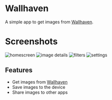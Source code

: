 # Wallhaven

A simple app to get images from [Wallhaven](https://wallhaven.cc/).

# Screenshots
![homescreen](https://raw.githubusercontent.com/deepanshu188/wallhaven/refs/heads/main/assets/images/screens/wallhaven_homescreen.jpg)
![image details](https://raw.githubusercontent.com/deepanshu188/wallhaven/refs/heads/main/assets/images/screens/wallhaven_image_details.jpg)
![filters](https://raw.githubusercontent.com/deepanshu188/wallhaven/refs/heads/main/assets/images/screens/wallhaven_filters.jpg)
![settings](https://raw.githubusercontent.com/deepanshu188/wallhaven/refs/heads/main/assets/images/screens/wallhaven_settings.jpg)

## Features

- Get images from [Wallhaven](https://wallhaven.cc/)
- Save images to the device
- Share images to other apps
